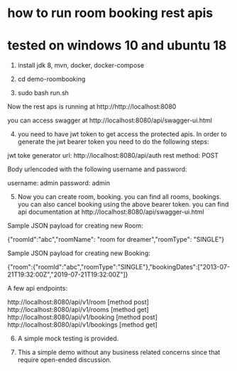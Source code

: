 # how to run room booking rest apis 
# tested on windows 10 and ubuntu 18

1. install jdk 8, mvn, docker, docker-compose

2. cd demo-roombooking

3. sudo bash run.sh

Now the rest aps is running at http://http://localhost:8080

you can access swagger at http://localhost:8080/api/swagger-ui.html

4. you need to have jwt token to get access the protected apis. 
In order to generate the jwt bearer token you need to do the following steps: 

jwt toke generator url:
  http://localhost:8080/api/auth
rest method: 
  POST

Body urlencoded with the following username and password:
  
username: admin
password: admin

5. Now you can create room, booking. you can find all rooms, bookings. you can also cancel booking using the above bearer token.
you can find api documentation at http://localhost:8080/api/swagger-ui.html

Sample JSON payload for creating new Room:

   {"roomId":"abc","roomName": "room for dreamer","roomType": "SINGLE"}

Sample JSON payload for creating new Booking:

   {"room":{"roomId":"abc","roomType":"SINGLE"},"bookingDates":["2013-07-21T19:32:00Z","2019-07-21T19:32:00Z"]}

A few api endpoints:

  http://localhost:8080/api/v1/room       [method post]
  http://localhost:8080/api/v1/rooms      [method get]  
  http://localhost:8080/api/v1/booking    [method post]
  http://localhost:8080/api/v1/bookings   [method get]



6. A simple mock testing is provided.

7. This a simple demo without any business related concerns since that require open-ended discussion. 

